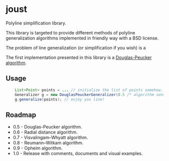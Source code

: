 # joust
Polyline simplification library.

This library is targeted to provide different methods of polyline generalization algorithms implemented in friendly way with a BSD license.

The problem of line generalization (or simplification if you wish) is a 

The first implementation presented in this library is a [Douglas-Peucker algorithm](https://en.wikipedia.org/wiki/Ramer%E2%80%93Douglas%E2%80%93Peucker_algorithm).

## Usage

```java
    List<Point> points = ... // initialize the list of points somehow.
    Generalizer g = new DouglasPeuckerGeneralizer(0.5 /* algorithm sensitivity */);
    g.generalize(points); // enjoy you line!
```

## Roadmap

* 0.5 - Douglas-Peucker algorithm.
* 0.6 - Radial distance algorithm.
* 0.7 - Visvalingam–Whyatt algorithm.
* 0.8 - Reumann–Witkam algorithm.
* 0.9 - Opheim algorithm.
* 1.0 - Release with comments, documents and visual examples.
